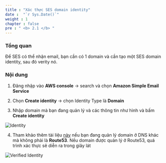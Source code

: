 ```yaml
---
title : "Xác thực SES domain identity"
date :  "`r Sys.Date()`" 
weight : 1 
chapter : false
pre : " <b> 2.1 </b> "
---
```


### Tổng quan

Để SES có thể nhận email, bạn cần có 1 domain và cần tạo một SES domain identity, sau đó verity nó.

### Nội dung

1. Đăng nhập vào **AWS console** -> search và chọn **Amazon Simple Email Service**

2. Chọn **Create identity** -> chọn Identity Type là **Domain**
   
3. Nhập domain mà bạn đang quản lý và các thông tin như hình và bấm **Create identity**

![Identity](/images/2.prerequisite/012-create-identity-ses.png)

4. Tham khảo thêm tài liệu [này](https://docs.aws.amazon.com/ses/latest/dg/creating-identities.html#just-verify-domain-proc) nếu bạn đang quản lý domain ở DNS khác mà không phải là **Route53**.
Nếu domain được quản lý ở Route53, quá trình xác thực sẽ diễn ra trong giây lát

![Verified Identity](/images/2.prerequisite/013-verified-identity.png)